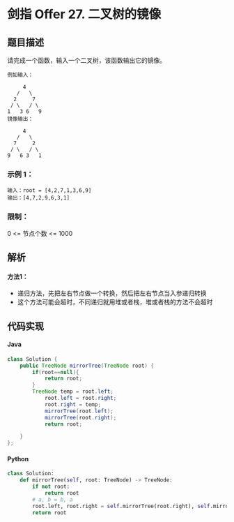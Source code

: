 # 剑指 Offer 27. 二叉树的镜像

## 题目描述
请完成一个函数，输入一个二叉树，该函数输出它的镜像。
```
例如输入：

     4
   /   \
  2     7
 / \   / \
1   3 6   9
镜像输出：

     4
   /   \
  7     2
 / \   / \
9   6 3   1

```
### 示例 1：
```
输入：root = [4,2,7,1,3,6,9]
输出：[4,7,2,9,6,3,1]
```

### 限制：
0 <= 节点个数 <= 1000


## 解析
#### 方法1：
- 递归方法，先把左右节点做一个转换，然后把左右节点当入参递归转换
- 这个方法可能会超时，不同递归就用堆或者栈，堆或者栈的方法不会超时
## 代码实现
#### Java
```Java
class Solution {
    public TreeNode mirrorTree(TreeNode root) {
        if(root==null){
            return root;
        }
        TreeNode temp = root.left;
            root.left = root.right;
            root.right = temp;
            mirrorTree(root.left);
            mirrorTree(root.right);
            return root;

    }
};
```

#### Python
```python
class Solution:
    def mirrorTree(self, root: TreeNode) -> TreeNode:
        if not root:
            return root
        # a, b = b, a
        root.left, root.right = self.mirrorTree(root.right), self.mirrorTree(root.left)
        return root
```